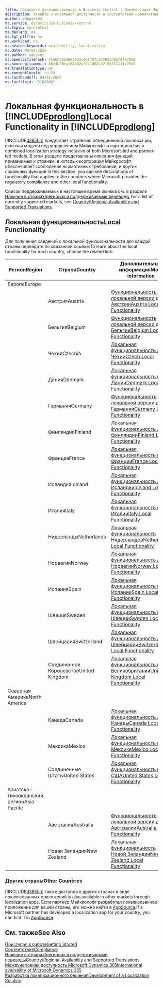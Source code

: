 ```yaml
---
title: Локальная функциональность в Business Central | Документация Майкрософт
description: Узнайте о локальной доступности и соответствии нормативным требованиям приложения Dynamics 365 Business Central.
author: edupont04
ms.service: dynamics365-business-central
ms.topic: conceptual
ms.devlang: na
ms.tgt_pltfrm: na
ms.workload: na
ms.search.keywords: availability, localization
ms.date: 04/01/2020
ms.author: edupont
ms.openlocfilehash: 8566856ade03531ce01f0fca35828d9af4fe785d
ms.sourcegitcommit: 88e4b30eaf6fa32af0c1452ce2f85ff1111c75e2
ms.translationtype: HT
ms.contentlocale: ru-RU
ms.lasthandoff: 04/01/2020
ms.locfileid: "3188880"
---
```

# <a name="local-functionality-in-prodlong"></a><span data-ttu-id="d3639-103">Локальная функциональность в [!INCLUDE[prodlong](includes/prodlong.md)]</span><span class="sxs-lookup"><span data-stu-id="d3639-103">Local Functionality in [!INCLUDE[prodlong](includes/prodlong.md)]</span></span>

[!INCLUDE[d365fin](includes/d365fin_md.md)] <span data-ttu-id="d3639-104">предлагает стратегию объединенной локализации, включая модели под управлением Майкрософт и партнеров.</span><span class="sxs-lookup"><span data-stu-id="d3639-104">has a combined localization strategy inclusive of both Microsoft-led and partner-led models.</span></span> <span data-ttu-id="d3639-105">В этом разделе представлены описания функций, применимых к странам, в которых корпорация Майкрософт обеспечивает соблюдение нормативных требований, и других локальных функций.</span><span class="sxs-lookup"><span data-stu-id="d3639-105">In this section, you can see descriptions of functionality that applies to the countries where Microsoft provides the regulatory compliance and other local functionality.</span></span>  

<span data-ttu-id="d3639-106">Список поддерживаемых в настоящее время рынков см. в разделе [Наличие в странах/регионах и поддерживаемые переводы](/dynamics365/business-central/dev-itpro/compliance/apptest-countries-and-translations?toc=/dynamics365/business-central/toc.json),</span><span class="sxs-lookup"><span data-stu-id="d3639-106">For a list of currently supported markets, see [Country/Regional Availability and Supported Translations](/dynamics365/business-central/dev-itpro/compliance/apptest-countries-and-translations?toc=/dynamics365/business-central/toc.json).</span></span>  

## <a name="local-functionality"></a><span data-ttu-id="d3639-107">Локальная функциональность</span><span class="sxs-lookup"><span data-stu-id="d3639-107">Local Functionality</span></span>

<span data-ttu-id="d3639-108">Для получения сведений о локальной функциональности для каждой страны перейдите по связанной ссылке:</span><span class="sxs-lookup"><span data-stu-id="d3639-108">To learn about the local functionality for each country, choose the related link:</span></span>

| <span data-ttu-id="d3639-109">Регион</span><span class="sxs-lookup"><span data-stu-id="d3639-109">Region</span></span> | <span data-ttu-id="d3639-110">Страна</span><span class="sxs-lookup"><span data-stu-id="d3639-110">Country</span></span> | <span data-ttu-id="d3639-111">Дополнительная информация</span><span class="sxs-lookup"><span data-stu-id="d3639-111">More information</span></span> |
| --- | --- |--- |
| <span data-ttu-id="d3639-112">Европа</span><span class="sxs-lookup"><span data-stu-id="d3639-112">Europe</span></span> |  | |
|        | <span data-ttu-id="d3639-113">Австрия</span><span class="sxs-lookup"><span data-stu-id="d3639-113">Austria</span></span> | [<span data-ttu-id="d3639-114">Функциональность локальной версии для Австрии</span><span class="sxs-lookup"><span data-stu-id="d3639-114">Austria Local Functionality</span></span>](localfunctionality/austria/austria-local-functionality.md) |
|        | <span data-ttu-id="d3639-115">Бельгия</span><span class="sxs-lookup"><span data-stu-id="d3639-115">Belgium</span></span> | [<span data-ttu-id="d3639-116">Функциональность локальной версии для Бельгии</span><span class="sxs-lookup"><span data-stu-id="d3639-116">Belgium Local Functionality</span></span>](localfunctionality/belgium/belgium-local-functionality.md) |
|        | <span data-ttu-id="d3639-117">Чехия</span><span class="sxs-lookup"><span data-stu-id="d3639-117">Czechia</span></span> | [<span data-ttu-id="d3639-118">Локальная функциональность для Чехии</span><span class="sxs-lookup"><span data-stu-id="d3639-118">Czech Local Functionality</span></span>](localfunctionality/czech/czech-local-functionality.md) |
|        | <span data-ttu-id="d3639-119">Дания</span><span class="sxs-lookup"><span data-stu-id="d3639-119">Denmark</span></span> | [<span data-ttu-id="d3639-120">Локальная функциональность в Дании</span><span class="sxs-lookup"><span data-stu-id="d3639-120">Denmark Local Functionality</span></span>](localfunctionality/denmark/denmark-local-functionality.md) |
|        | <span data-ttu-id="d3639-121">Германия</span><span class="sxs-lookup"><span data-stu-id="d3639-121">Germany</span></span> | [<span data-ttu-id="d3639-122">Функциональность локальной версии для Германии</span><span class="sxs-lookup"><span data-stu-id="d3639-122">Germany Local Functionality</span></span>](localfunctionality/germany/germany-local-functionality.md) |
|        | <span data-ttu-id="d3639-123">Финляндия</span><span class="sxs-lookup"><span data-stu-id="d3639-123">Finland</span></span> | [<span data-ttu-id="d3639-124">Локальная функциональность для Финляндии</span><span class="sxs-lookup"><span data-stu-id="d3639-124">Finland Local Functionality</span></span>](localfunctionality/finland/finland-local-functionality.md) |
|        | <span data-ttu-id="d3639-125">Франция</span><span class="sxs-lookup"><span data-stu-id="d3639-125">France</span></span> | [<span data-ttu-id="d3639-126">Локальная функциональность во Франции</span><span class="sxs-lookup"><span data-stu-id="d3639-126">France Local Functionality</span></span>](localfunctionality/france/france-local-functionality.md) |
|        | <span data-ttu-id="d3639-127">Исландия</span><span class="sxs-lookup"><span data-stu-id="d3639-127">Iceland</span></span> | [<span data-ttu-id="d3639-128">Локальная функциональность для Исландии</span><span class="sxs-lookup"><span data-stu-id="d3639-128">Iceland Local Functionality</span></span>](localfunctionality/iceland/iceland-local-functionality.md) |
|        | <span data-ttu-id="d3639-129">Италия</span><span class="sxs-lookup"><span data-stu-id="d3639-129">Italy</span></span> | [<span data-ttu-id="d3639-130">Локальная функциональность в Италии</span><span class="sxs-lookup"><span data-stu-id="d3639-130">Italy Local Functionality</span></span>](localfunctionality/italy/italy-local-functionality.md) |
|        | <span data-ttu-id="d3639-131">Нидерланды</span><span class="sxs-lookup"><span data-stu-id="d3639-131">Netherlands</span></span> | [<span data-ttu-id="d3639-132">Локальная функциональность Нидерландов</span><span class="sxs-lookup"><span data-stu-id="d3639-132">Netherlands Local Functionality</span></span>](localfunctionality/netherlands/netherlands-local-functionality.md) |
|        | <span data-ttu-id="d3639-133">Норвегия</span><span class="sxs-lookup"><span data-stu-id="d3639-133">Norway</span></span> | [<span data-ttu-id="d3639-134">Локальная функциональность для Норвегии</span><span class="sxs-lookup"><span data-stu-id="d3639-134">Norway Local Functionality</span></span>](localfunctionality/norway/norway-local-functionality.md) |
|        | <span data-ttu-id="d3639-135">Испания</span><span class="sxs-lookup"><span data-stu-id="d3639-135">Spain</span></span> | [<span data-ttu-id="d3639-136">Локальная функциональность в Испании</span><span class="sxs-lookup"><span data-stu-id="d3639-136">Spain Local Functionality</span></span>](localfunctionality/spain/spain-local-functionality.md) |
|        | <span data-ttu-id="d3639-137">Швеция</span><span class="sxs-lookup"><span data-stu-id="d3639-137">Sweden</span></span> | [<span data-ttu-id="d3639-138">Локальная функциональность в Швеции</span><span class="sxs-lookup"><span data-stu-id="d3639-138">Sweden Local Functionality</span></span>](localfunctionality/sweden/sweden-local-functionality.md) |
|        | <span data-ttu-id="d3639-139">Швейцария</span><span class="sxs-lookup"><span data-stu-id="d3639-139">Switzerland</span></span> | [<span data-ttu-id="d3639-140">Локальная функциональность для Швейцарии</span><span class="sxs-lookup"><span data-stu-id="d3639-140">Switzerland Local Functionality</span></span>](localfunctionality/switzerland/switzerland-local-functionality.md) |
|        | <span data-ttu-id="d3639-141">Соединенное Королевство</span><span class="sxs-lookup"><span data-stu-id="d3639-141">United Kingdom</span></span> | [<span data-ttu-id="d3639-142">Локальная функциональность в Великобритании</span><span class="sxs-lookup"><span data-stu-id="d3639-142">United Kingdom Local Functionality</span></span>](localfunctionality/unitedkingdom/united-kingdom-local-functionality.md) |
| <span data-ttu-id="d3639-143">Северная Америка</span><span class="sxs-lookup"><span data-stu-id="d3639-143">North America</span></span> |       |  |
|        | <span data-ttu-id="d3639-144">Канада</span><span class="sxs-lookup"><span data-stu-id="d3639-144">Canada</span></span>|[<span data-ttu-id="d3639-145">Локальная функциональность для Канады</span><span class="sxs-lookup"><span data-stu-id="d3639-145">Canada Local Functionality</span></span>](localfunctionality/canada/canada-local-functionality.md) |
|        | <span data-ttu-id="d3639-146">Мексика</span><span class="sxs-lookup"><span data-stu-id="d3639-146">Mexico</span></span> | [<span data-ttu-id="d3639-147">Локальная функциональность в Мексике</span><span class="sxs-lookup"><span data-stu-id="d3639-147">Mexico Local Functionality</span></span>](localfunctionality/mexico/mexico-local-functionality.md) |
|        | <span data-ttu-id="d3639-148">Соединенные Штаты</span><span class="sxs-lookup"><span data-stu-id="d3639-148">United States</span></span>|[<span data-ttu-id="d3639-149">Локальная функциональность в США</span><span class="sxs-lookup"><span data-stu-id="d3639-149">United States Local Functionality</span></span>](localfunctionality/unitedstates/united-states-local-functionality.md) |
| <span data-ttu-id="d3639-150">Азиатско-тихоокеанский регион</span><span class="sxs-lookup"><span data-stu-id="d3639-150">Asia Pacific</span></span> |       |  |
|        | <span data-ttu-id="d3639-151">Австралия</span><span class="sxs-lookup"><span data-stu-id="d3639-151">Australia</span></span> | [<span data-ttu-id="d3639-152">Функциональность локальной версии для Австралии</span><span class="sxs-lookup"><span data-stu-id="d3639-152">Australia Local Functionality</span></span>](localfunctionality/australia/australia-local-functionality.md) |
|        | <span data-ttu-id="d3639-153">Новая Зеландия</span><span class="sxs-lookup"><span data-stu-id="d3639-153">New Zealand</span></span> | [<span data-ttu-id="d3639-154">Локальная функциональность Новой Зеландии</span><span class="sxs-lookup"><span data-stu-id="d3639-154">New Zealand Local Functionality</span></span>](localfunctionality/newzealand/new-zealand-local-functionality.md) |

### <a name="other-countries"></a><span data-ttu-id="d3639-155">Другие страны</span><span class="sxs-lookup"><span data-stu-id="d3639-155">Other Countries</span></span>
[!INCLUDE[d365fin](includes/d365fin_md.md)] <span data-ttu-id="d3639-156">также доступно в других странах в виде локализованных приложений.</span><span class="sxs-lookup"><span data-stu-id="d3639-156">is also available in other markets through localization apps.</span></span> <span data-ttu-id="d3639-157">Если партнер Майкрософт разработал локализованное приложение для вашей страны, его можно найти в [AppSource](https://appsource.microsoft.com/product/dynamics-365-business-central/).</span><span class="sxs-lookup"><span data-stu-id="d3639-157">If a Microsoft partner has developed a localization app for your country, you can find it in [AppSource](https://appsource.microsoft.com/product/dynamics-365-business-central/).</span></span>

## <a name="see-also"></a><span data-ttu-id="d3639-158">См. также</span><span class="sxs-lookup"><span data-stu-id="d3639-158">See Also</span></span>
[<span data-ttu-id="d3639-159">Приступая к работе</span><span class="sxs-lookup"><span data-stu-id="d3639-159">Getting Started</span></span>](product-get-started.md)  
[<span data-ttu-id="d3639-160">Соответствие</span><span class="sxs-lookup"><span data-stu-id="d3639-160">Compliance</span></span>](compliance/compliance-overview.md)  
[<span data-ttu-id="d3639-161">Наличие в странах/регионах и поддерживаемые переводы</span><span class="sxs-lookup"><span data-stu-id="d3639-161">Country/Regional Availability and Supported Translations</span></span>](/dynamics365/business-central/dev-itpro/compliance/apptest-countries-and-translations?toc=/dynamics365/business-central/toc.json)  
[<span data-ttu-id="d3639-162">Международная доступность Microsoft Dynamics 365</span><span class="sxs-lookup"><span data-stu-id="d3639-162">International availability of Microsoft Dynamics 365</span></span>](/dynamics365/get-started/availability)  
[<span data-ttu-id="d3639-163">Разработка локализационного решения</span><span class="sxs-lookup"><span data-stu-id="d3639-163">Development of a Localization Solution</span></span>](/dynamics365/business-central/dev-itpro/developer/readiness/readiness-develop-localization)  

